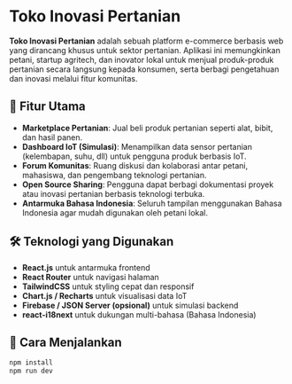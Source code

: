# Toko Inovasi Pertanian

**Toko Inovasi Pertanian** adalah sebuah platform e-commerce berbasis web yang dirancang khusus untuk sektor pertanian. Aplikasi ini memungkinkan petani, startup agritech, dan inovator lokal untuk menjual produk-produk pertanian secara langsung kepada konsumen, serta berbagi pengetahuan dan inovasi melalui fitur komunitas.

## 🌾 Fitur Utama

- **Marketplace Pertanian**: Jual beli produk pertanian seperti alat, bibit, dan hasil panen.
- **Dashboard IoT (Simulasi)**: Menampilkan data sensor pertanian (kelembapan, suhu, dll) untuk pengguna produk berbasis IoT.
- **Forum Komunitas**: Ruang diskusi dan kolaborasi antar petani, mahasiswa, dan pengembang teknologi pertanian.
- **Open Source Sharing**: Pengguna dapat berbagi dokumentasi proyek atau inovasi pertanian berbasis teknologi terbuka.
- **Antarmuka Bahasa Indonesia**: Seluruh tampilan menggunakan Bahasa Indonesia agar mudah digunakan oleh petani lokal.

## 🛠️ Teknologi yang Digunakan

- **React.js** untuk antarmuka frontend
- **React Router** untuk navigasi halaman
- **TailwindCSS** untuk styling cepat dan responsif
- **Chart.js / Recharts** untuk visualisasi data IoT
- **Firebase / JSON Server (opsional)** untuk simulasi backend
- **react-i18next** untuk dukungan multi-bahasa (Bahasa Indonesia)

## 🚀 Cara Menjalankan

```bash
npm install
npm run dev
